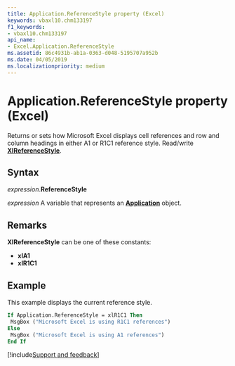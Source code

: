 ```yaml
---
title: Application.ReferenceStyle property (Excel)
keywords: vbaxl10.chm133197
f1_keywords:
- vbaxl10.chm133197
api_name:
- Excel.Application.ReferenceStyle
ms.assetid: 86c4931b-ab1a-0363-d048-5195707a952b
ms.date: 04/05/2019
ms.localizationpriority: medium
---
```



# Application.ReferenceStyle property (Excel)

Returns or sets how Microsoft Excel displays cell references and row and column headings in either A1 or R1C1 reference style. Read/write **[XlReferenceStyle](Excel.XlReferenceStyle.md)**.


## Syntax

_expression_.**ReferenceStyle**

_expression_ A variable that represents an **[Application](Excel.Application(object).md)** object.


## Remarks

**XlReferenceStyle** can be one of these constants:

- **xlA1**
- **xlR1C1**

## Example

This example displays the current reference style.

```vb
If Application.ReferenceStyle = xlR1C1 Then 
 MsgBox ("Microsoft Excel is using R1C1 references") 
Else 
 MsgBox ("Microsoft Excel is using A1 references") 
End If
```




[!include[Support and feedback](~/includes/feedback-boilerplate.md)]